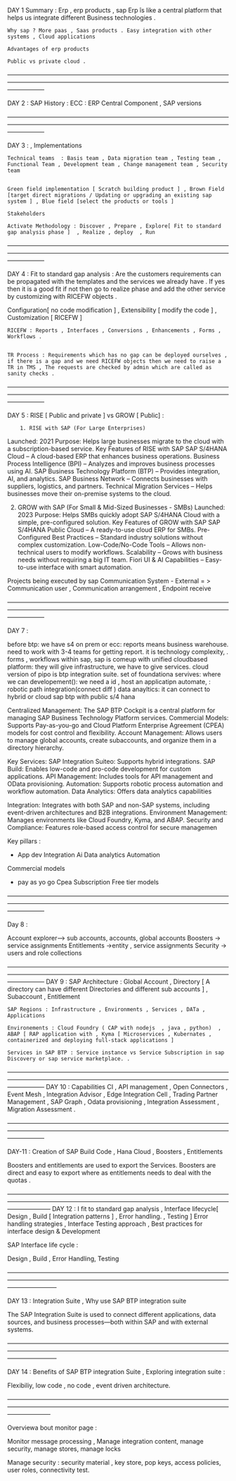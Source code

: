 DAY 1 Summary : Erp , erp products , sap
Erp îs like a central platform that helps us integrate different Business technologies .

    Why sap ? More paas , Saas products . Easy integration with other systems , Cloud applications

    Advantages of erp products

    Public vs private cloud .

——————————————————————————————————————————————————————————————————————————————

DAY 2 : SAP History :
ECC : ERP Central Component , SAP versions

——————————————————————————————————————————————————————————————————————————————

DAY 3 : , Implementations

    Technical teams  : Basis team , Data migration team , Testing team , Functional Team , Development team , Change management team , Security team


    Green field implementation [ Scratch building product ] , Brown Field [target direct migrations / Updating or upgrading an existing sap system ] , Blue field [select the products or tools ]

    Stakeholders

    Activate Methodology : Discover , Prepare , Explore[ Fit to standard gap analysis phase ]  , Realize , deploy  , Run

——————————————————————————————————————————————————————————————————————————————

DAY 4 : Fit to standard gap analysis : Are the customers requirements can be propagated with the templates and the services we already have . If yes then it is a good fit if not then go to realize phase and add the other service by customizing with RICEFW objects .

Configuration[ no code modification ] , Extensibility [ modify the code ] , Customization [ RICEFW ]

    RICEFW : Reports , Interfaces , Conversions , Enhancements , Forms , Workflows .


    TR Process : Requirements which has no gap can be deployed ourselves , if there is a gap and we need RICEFW objects then we need to raise a TR in TMS , The requests are checked by admin which are called as sanity checks .

——————————————————————————————————————————————————————————————————————————————

DAY 5 : RISE [ Public and private ] vs GROW [ Public] :

    	1. RISE with SAP (For Large Enterprises)

Launched: 2021
Purpose: Helps large businesses migrate to the cloud with a subscription-based service.
Key Features of RISE with SAP
SAP S/4HANA Cloud – A cloud-based ERP that enhances business operations.
Business Process Intelligence (BPI) – Analyzes and improves business processes using AI.
SAP Business Technology Platform (BTP) – Provides integration, AI, and analytics.
SAP Business Network – Connects businesses with suppliers, logistics, and partners.
Technical Migration Services – Helps businesses move their on-premise systems to the cloud.

2. GROW with SAP (For Small & Mid-Sized Businesses - SMBs)
   Launched: 2023
   Purpose: Helps SMBs quickly adopt SAP S/4HANA Cloud with a simple, pre-configured solution.
   Key Features of GROW with SAP
   SAP S/4HANA Public Cloud – A ready-to-use cloud ERP for SMBs.
   Pre-Configured Best Practices – Standard industry solutions without complex customization.
   Low-Code/No-Code Tools – Allows non-technical users to modify workflows.
   Scalability – Grows with business needs without requiring a big IT team.
   Fiori UI & AI Capabilities – Easy-to-use interface with smart automation.

Projects being executed by sap
Communication System - External = > Communication user , Communication arrangement , Endpoint receive

——————————————————————————————————————————————————————————————————————————————

DAY 7 :

before btp: we have s4 on prem or ecc: reports means business warehouse.
need to work with 3-4 teams for getting report.
it is technology complexity, .
forms , workflows within sap,
sap is comeup with unified cloudbased platform: they will give infrastructure, we have to give services.
cloud version of pipo is btp integration suite.
set of foundationa servives: where we can developement(): we need a id , host an applicatipn automate, : robotic path integration(connect diff ) data anayltics:
it can connect to hybrid or cloud sap btp with public s/4 hana

Centralized Management: The SAP BTP Cockpit is a central platform for managing SAP Business Technology Platform services.
Commercial Models: Supports Pay-as-you-go and Cloud Platform Enterprise Agreement (CPEA) models for cost control and flexibility.
Account Management: Allows users to manage global accounts, create subaccounts, and organize them in a directory hierarchy.

Key Services:
SAP Integration Suiteo: Supports hybrid integrations.
SAP Build: Enables low-code and pro-code development for custom applications.
API Management: Includes tools for API management and OData provisioning.
Automation: Supports robotic process automation and workflow automation.
Data Analytics: Offers data analytics capabilities

Integration: Integrates with both SAP and non-SAP systems, including event-driven architectures and B2B integrations.
Environment Management: Manages environments like Cloud Foundry, Kyma, and ABAP.
Security and Compliance: Features role-based access control for secure managemen

Key pillars :

- App dev
  Integration
  Ai
  Data analytics
  Automation

Commercial models

- pay as yo go
  Cpea
  Subscription
  Free tier models

——————————————————————————————————————————————————————————————————————————————

Day 8 :

Account explorer—> sub accounts, accounts, global accounts
Boosters -> service assignments
Entitlements ->entity , service assignments
Security -> users and role collections

——————————————————————————————————————————————————————————————————————————————
DAY 9 :
SAP Architecture : Global Account , Directory [ A directory can have different Directories and different sub accounts ] , Subaccount , Entitlement

    SAP Regions : Infrastructure , Environments , Services , DATa , Applications

    Environements : Cloud Foundry ( CAP with nodejs  , java , python)  , ABAP [ RAP application with , Kyma [ Microservices , Kubernates , containerized and deploying full-stack applications ]

    Services in SAP BTP : Service instance vs Service Subscription in sap Discovery or sap service marketplace. .

——————————————————————————————————————————————————————————————————————————————
DAY 10 : Capabilities
CI , API management , Open Connectors , Event Mesh , Integration Advisor , Edge Integration Cell , Trading Partner Management , SAP Graph , Odata provisioning , Integration Assessment , Migration Assessment .

——————————————————————————————————————————————————————————————————————————————

DAY-11 : Creation of SAP Build Code , Hana Cloud , Boosters , Entitlements

Boosters and entitlements are used to export the Services. Boosters are direct and easy to export where as entitlements needs to deal with the quotas .

———————————————————————————————————————————————————————————————————————————————
DAY 12 : I fit to standard gap analysis , Interface lifecycle[ Design , Build [ Integration patterns ] , Error handling. , Testing ] Error handling strategies , Interface Testing approach , Best practices for interface design & Development

SAP Interface life cycle :

Design , Build , Error Handling, Testing

————————————————————————————————————————————————————————————————————————————————

DAY 13 : Integration Suite , Why use SAP BTP integration suite

The SAP Integration Suite is used to connect different applications, data sources, and business processes—both within SAP and with external systems.

————————————————————————————————————————————————————————————————————————————————

DAY 14 : Benefits of SAP BTP integration Suite , Exploring integration suite :

Flexibiliy, low code , no code , event driven architecture.

———————————————————————————————————————————————————————————————————————————————

Overviewa bout monitor page :

Monitor message processing , Manage integration content, manage security, manage stores, manage locks

Manage security : security material , key store, pop keys, access policies, user roles, connectivity test.
